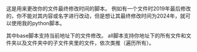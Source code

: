 这是用来更改你的文件最终修改时间的脚本。
例如有一个文件时2019年最后修改的，你不能对其内容或名字进行改动，但是想让其最终修改时间为2024年，就可以使用我的python脚本。

其中base脚本支持当前地址下的文件修改。
all脚本支持你地址下的所有文件和文件夹以及文件夹中的子文件夹里的文件，依次类推（遍历所有）。
